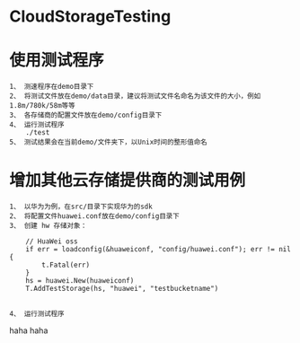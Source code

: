 CloudStorageTesting
===================

# 使用测试程序
	1、 测速程序在demo目录下
	2、 将测试文件放在demo/data目录，建议将测试文件名命名为该文件的大小，例如1.8m/780k/58m等等
	3、 各存储商的配置文件放在demo/config目录下
	4、 运行测试程序
		./test
	5、 测试结果会在当前demo/文件夹下，以Unix时间的整形值命名

# 增加其他云存储提供商的测试用例
	1、 以华为为例，在src/目录下实现华为的sdk
	2、 将配置文件huawei.conf放在demo/config目录下
	3、 创建 hw 存储对象：

		// HuaWei oss
		if err = loadconfig(&huaweiconf, "config/huawei.conf"); err != nil {
			t.Fatal(err)
		}
		hs = huawei.New(huaweiconf)
		T.AddTestStorage(hs, "huawei", "testbucketname")


	4、 运行测试程序

haha
haha
